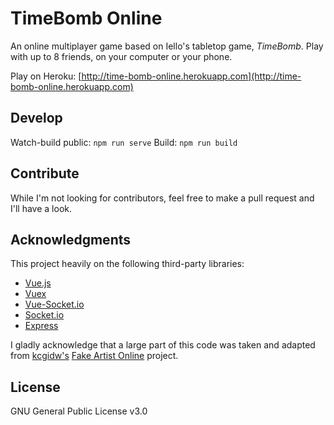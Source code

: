 # TimeBomb Online

An online multiplayer game based on Iello's tabletop game, *TimeBomb*.
Play with up to 8 friends, on your computer or your phone.

Play on Heroku: [http://time-bomb-online.herokuapp.com](http://time-bomb-online.herokuapp.com)

## Develop

Watch-build public: ```npm run serve```
Build: ```npm run build```

## Contribute

While I'm not looking for contributors, feel free to make a pull request and I'll have a look.

## Acknowledgments

This project heavily on the following third-party libraries:
- [Vue.js](https://vuejs.org/)
- [Vuex](https://vuex.vuejs.org/)
- [Vue-Socket.io](https://www.npmjs.com/package/vue-socket.io)
- [Socket.io](https://socket.io/)
- [Express](https://expressjs.com/)

I gladly acknowledge that a large part of this code was taken and adapted from [kcgidw's](https://github.com/kcgidw) [Fake Artist Online](https://github.com/kcgidw/fao) project.

## License

GNU General Public License v3.0